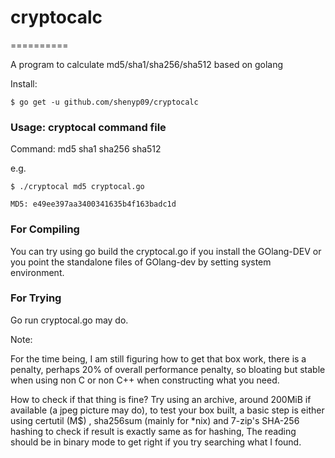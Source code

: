 # cryptocalc
==========

A program to calculate md5/sha1/sha256/sha512 based on golang

Install:

```shell
$ go get -u github.com/shenyp09/cryptocalc
```

### Usage: cryptocal command file

Command: md5 sha1 sha256 sha512


e.g.

```shell
$ ./cryptocal md5 cryptocal.go

MD5: e49ee397aa3400341635b4f163badc1d
```

### For Compiling
You can try using go build the cryptocal.go if you install the GOlang-DEV or you point the standalone files of GOlang-dev by setting system environment.

### For Trying
Go run cryptocal.go may do.

Note: 

For the time being, I am still figuring how to get that box work, there is a penalty, perhaps 20% of overall performance penalty, so bloating but stable when using non C or non C++ when constructing what you need.

How to check if that thing is fine?
Try using an archive, around 200MiB if available (a jpeg picture may do),  to test your box built, a basic step is either using certutil (M$) , sha256sum (mainly for *nix) and 7-zip's SHA-256 hashing to check if result is exactly same as for hashing, The reading should be in binary mode to get right if you try searching what I found.






